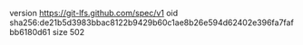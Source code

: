 version https://git-lfs.github.com/spec/v1
oid sha256:de21b5d3983bbac8122b9429b60c1ae8b26e594d62402e396fa7fafbb6180d61
size 502
